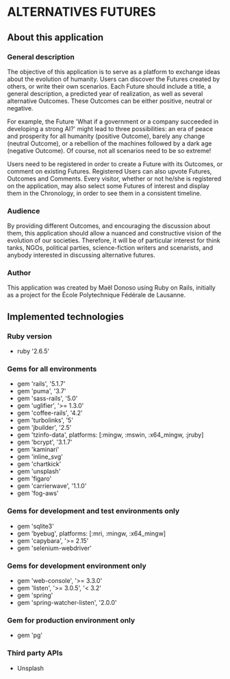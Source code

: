 # ALTERNATIVES FUTURES

## About this application

### General description

The objective of this application is to serve as a platform to exchange ideas about the evolution of humanity. Users can discover the Futures created by others, or write their own scenarios. Each Future should include a title, a general description, a predicted year of realization, as well as several alternative Outcomes. These Outcomes can be either positive, neutral or negative.

For example, the Future 'What if a government or a company succeeded in developing a strong AI?' might lead to three possibilities: an era of peace and prosperity for all humanity (positive Outcome), barely any change (neutral Outcome), or a rebellion of the machines followed by a dark age (negative Outcome). Of course, not all scenarios need to be so extreme!

Users need to be registered in order to create a Future with its Outcomes, or comment on existing Futures. Registered Users can also upvote Futures, Outcomes and Comments. Every visitor, whether or not he/she is registered on the application, may also select some Futures of interest and display them in the Chronology, in order to see them in a consistent timeline.

### Audience

By providing different Outcomes, and encouraging the discussion about them, this application should allow a nuanced and constructive vision of the evolution of our societies. Therefore, it will be of particular interest for think tanks, NGOs, political parties, science-fiction writers and scenarists, and anybody interested in discussing alternative futures.

### Author

This application was created by Maël Donoso using Ruby on Rails, initially as a project for the École Polytechnique Fédérale de Lausanne.


## Implemented technologies

### Ruby version
* ruby '2.6.5'

### Gems for all environments
* gem 'rails', '5.1.7'
* gem 'puma', '3.7'
* gem 'sass-rails', '5.0'
* gem 'uglifier', '>= 1.3.0'
* gem 'coffee-rails', '4.2'
* gem 'turbolinks', '5'
* gem 'jbuilder', '2.5'
* gem 'tzinfo-data', platforms: [:mingw, :mswin, :x64_mingw, :jruby]
* gem 'bcrypt', '3.1.7'
* gem 'kaminari'
* gem 'inline_svg'
* gem 'chartkick'
* gem 'unsplash'
* gem 'figaro'
* gem 'carrierwave', '1.1.0'
* gem 'fog-aws'

### Gems for development and test environments only
* gem 'sqlite3'
* gem 'byebug', platforms: [:mri, :mingw, :x64_mingw]
* gem 'capybara', '>= 2.15'
* gem 'selenium-webdriver'

### Gems for development environment only
* gem 'web-console', '>= 3.3.0'
* gem 'listen', '>= 3.0.5', '< 3.2'
* gem 'spring'
* gem 'spring-watcher-listen', '2.0.0'

### Gem for production environment only
* gem 'pg'

### Third party APIs
* Unsplash
